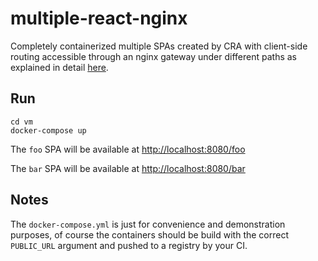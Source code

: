 # multiple-react-nginx

Completely containerized multiple SPAs created by CRA with client-side routing accessible through an nginx gateway under different paths as explained in detail [here](http://chrysanthium.com/multiple-spa-paths-gateway).

## Run

```
cd vm
docker-compose up
```

The `foo` SPA will be available at [http://localhost:8080/foo](http://localhost:8080/foo)

The `bar` SPA will be available at [http://localhost:8080/bar](http://localhost:8080/bar)

## Notes

The `docker-compose.yml` is just for convenience and demonstration purposes, of course the containers should be build with the correct `PUBLIC_URL` argument and pushed to a registry by your CI.
